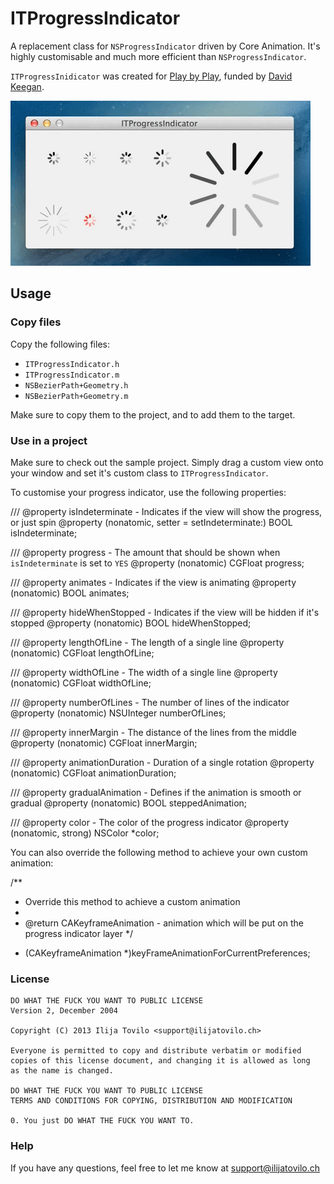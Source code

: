 ITProgressIndicator
===================

A replacement class for `NSProgressIndicator` driven by Core Animation.
It's highly customisable and much more efficient than `NSProgressIndicator`.

`ITProgressInidicator` was created for <a href="http://playbyplayapp.com">Play by Play</a>, funded by <a href="http://davidkeegan.com">David Keegan</a>.

<img src="./Demo.gif" alt="" />


Usage
-----

### Copy files

Copy the following files:

* `ITProgressIndicator.h`
* `ITProgressIndicator.m`
* `NSBezierPath+Geometry.h`
* `NSBezierPath+Geometry.m`

Make sure to copy them to the project, and to add them to the target.


### Use in a project

Make sure to check out the sample project.
Simply drag a custom view onto your window and set it's custom class to `ITProgressIndicator`.

To customise your progress indicator, use the following properties:

/// @property isIndeterminate - Indicates if the view will show the progress, or just spin
@property (nonatomic, setter = setIndeterminate:) BOOL isIndeterminate;


/// @property progress - The amount that should be shown when `isIndeterminate` is set to `YES`
@property (nonatomic) CGFloat progress;


/// @property animates - Indicates if the view is animating
@property (nonatomic) BOOL animates;


/// @property hideWhenStopped - Indicates if the view will be hidden if it's stopped
@property (nonatomic) BOOL hideWhenStopped;


/// @property lengthOfLine - The length of a single line
@property (nonatomic) CGFloat lengthOfLine;


/// @property widthOfLine - The width of a single line
@property (nonatomic) CGFloat widthOfLine;


/// @property numberOfLines - The number of lines of the indicator
@property (nonatomic) NSUInteger numberOfLines;


/// @property innerMargin - The distance of the lines from the middle
@property (nonatomic) CGFloat innerMargin;


/// @property animationDuration - Duration of a single rotation
@property (nonatomic) CGFloat animationDuration;


/// @property gradualAnimation - Defines if the animation is smooth or gradual
@property (nonatomic) BOOL steppedAnimation;

/// @property color - The color of the progress indicator
@property (nonatomic, strong) NSColor *color;


You can also override the following method to achieve your own custom animation:

/**
 *  Override this method to achieve a custom animation
 *
 *  @return CAKeyframeAnimation - animation which will be put on the progress indicator layer
 */
- (CAKeyframeAnimation *)keyFrameAnimationForCurrentPreferences;


    
### License

    DO WHAT THE FUCK YOU WANT TO PUBLIC LICENSE 
    Version 2, December 2004 
    
    Copyright (C) 2013 Ilija Tovilo <support@ilijatovilo.ch> 
    
    Everyone is permitted to copy and distribute verbatim or modified 
    copies of this license document, and changing it is allowed as long 
    as the name is changed. 
    
    DO WHAT THE FUCK YOU WANT TO PUBLIC LICENSE 
    TERMS AND CONDITIONS FOR COPYING, DISTRIBUTION AND MODIFICATION 

    0. You just DO WHAT THE FUCK YOU WANT TO.

### Help

If you have any questions, feel free to let me know at support@ilijatovilo.ch
